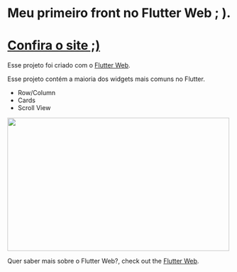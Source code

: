 # Meu primeiro front no  Flutter Web ; ).


# [Confira o site ;) ](https://estudopolicial-moraesnicol.vercel.app/#/)


Esse projeto foi criado com o  [Flutter Web](https://github.com/flutter/flutter_web).



Esse projeto contém a maioria dos widgets  mais comuns no Flutter.

- Row/Column
- Cards
- Scroll View



<img src="https://github.com/moraesnicol/estudo_policial_flutter_web_build/blob/master/assets/Estudo.policial.gif" width="500" height="300" />







Quer saber mais sobre o  Flutter Web?, check out the [Flutter Web](https://github.com/flutter/flutter_web).
